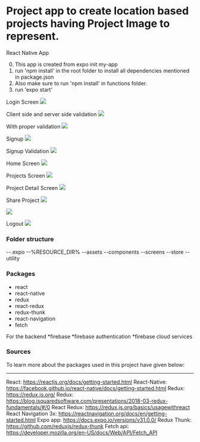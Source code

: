 # Project app to create location based projects having Project Image to represent.

React Native App

0. This app is created from expo init my-app
1. run 'npm install' in the root folder to install all dependencies mentioned in package.json
1. Also make sure to run 'npm install' in functions folder.
1. run 'expo start'

Login Screen
<img src="readmeImages/Login.PNG" />

Client side and server side validation
<img src="readmeImages/LoginValidation.PNG" />

With proper validation
<img src="readmeImages/LoginwithValidation.PNG" />

Signup
<img src="readmeImages/Signup.PNG" />

Signup Validation
<img src="readmeImages/Signupvalidation.PNG" />

Home Screen
<img src="readmeImages/HomeScreen.PNG" />

Projects Screen
<img src="readmeImages/Projects.PNG" />

Project Detail Screen
<img src="readmeImages/ProjectDetail.PNG" />

Share Project
<img src="readmeImages/Share1.PNG" />

<img src="readmeImages/Share2.PNG" />

Logout
<img src="readmeImages/Logout.PNG" />

### Folder structure

--.expo
--%RESOURCE_DIR%
--assets
--components
--screens
--store
--utility

### Packages

- react
- react-native
- redux
- react-redux
- redux-thunk
- react-navigation
- fetch

For the backend
*firebase
*firebase authentication
\*firebase cloud services

### Sources

To learn more about the packages used in this project have given below:

---

React: https://reactjs.org/docs/getting-started.html
React-Native: https://facebook.github.io/react-native/docs/getting-started.html
Redux: https://redux.js.org/
Redux: https://blog.isquaredsoftware.com/presentations/2018-03-redux-fundamentals/#/0
React Redux: https://redux.js.org/basics/usagewithreact
React Navigation 3x: https://reactnavigation.org/docs/en/getting-started.html
Expo app: https://docs.expo.io/versions/v31.0.0/
Redux Thunk: https://github.com/reduxjs/redux-thunk
Fetch api: https://developer.mozilla.org/en-US/docs/Web/API/Fetch_API
